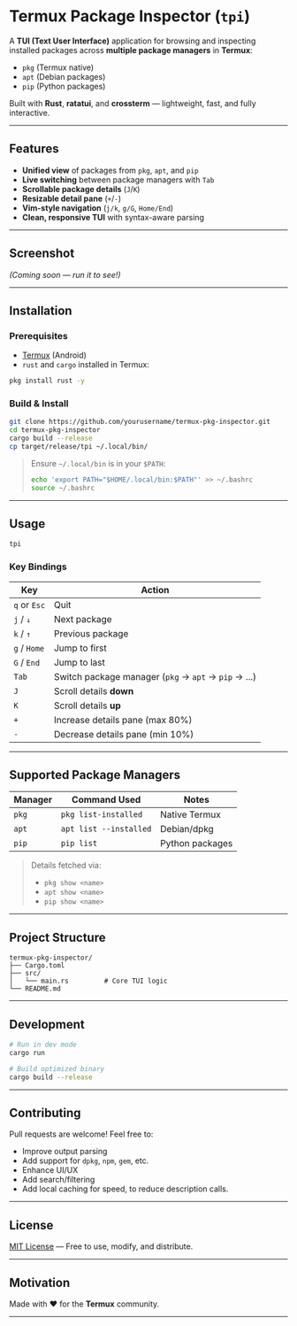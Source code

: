 
# Termux Package Inspector (`tpi`)

A **TUI (Text User Interface)** application for browsing and inspecting installed packages across **multiple package managers** in **Termux**:

- `pkg` (Termux native)
- `apt` (Debian packages)
- `pip` (Python packages)

Built with **Rust**, **ratatui**, and **crossterm** — lightweight, fast, and fully interactive.

---

## Features

- **Unified view** of packages from `pkg`, `apt`, and `pip`
- **Live switching** between package managers with `Tab`
- **Scrollable package details** (`J`/`K`)
- **Resizable detail pane** (`+`/`-`)
- **Vim-style navigation** (`j/k`, `g/G`, `Home/End`)
- **Clean, responsive TUI** with syntax-aware parsing

---

## Screenshot

*(Coming soon — run it to see!)*

---

## Installation

### Prerequisites

- [Termux](https://termux.dev/) (Android)
- `rust` and `cargo` installed in Termux:

```bash
pkg install rust -y
```

### Build & Install

```bash
git clone https://github.com/yourusername/termux-pkg-inspector.git
cd termux-pkg-inspector
cargo build --release
cp target/release/tpi ~/.local/bin/
```

> Ensure `~/.local/bin` is in your `$PATH`:
>
> ```bash
> echo 'export PATH="$HOME/.local/bin:$PATH"' >> ~/.bashrc
> source ~/.bashrc
> ```

---

## Usage

```bash
tpi
```

### Key Bindings

| Key | Action |
|-----|--------|
| `q` or `Esc` | Quit |
| `j` / `↓` | Next package |
| `k` / `↑` | Previous package |
| `g` / `Home` | Jump to first |
| `G` / `End` | Jump to last |
| `Tab` | Switch package manager (`pkg` → `apt` → `pip` → ...) |
| `J` | Scroll details **down** |
| `K` | Scroll details **up** |
| `+` | Increase details pane (max 80%) |
| `-` | Decrease details pane (min 10%) |

---

## Supported Package Managers

| Manager | Command Used | Notes |
|--------|--------------|-------|
| `pkg` | `pkg list-installed` | Native Termux |
| `apt` | `apt list --installed` | Debian/dpkg |
| `pip` | `pip list` | Python packages |

> Details fetched via:
> - `pkg show <name>`
> - `apt show <name>`
> - `pip show <name>`

---

## Project Structure

```
termux-pkg-inspector/
├── Cargo.toml
├── src/
│   └── main.rs         # Core TUI logic
└── README.md
```

---

## Development

```bash
# Run in dev mode
cargo run

# Build optimized binary
cargo build --release
```

---

## Contributing

Pull requests are welcome! Feel free to:

- Improve output parsing
- Add support for `dpkg`, `npm`, `gem`, etc.
- Enhance UI/UX
- Add search/filtering
- Add local caching for speed, to reduce description calls.

---

## License

[MIT License](LICENSE) — Free to use, modify, and distribute.

---

## Motivation

Made with ❤️ for the **Termux** community.

---

